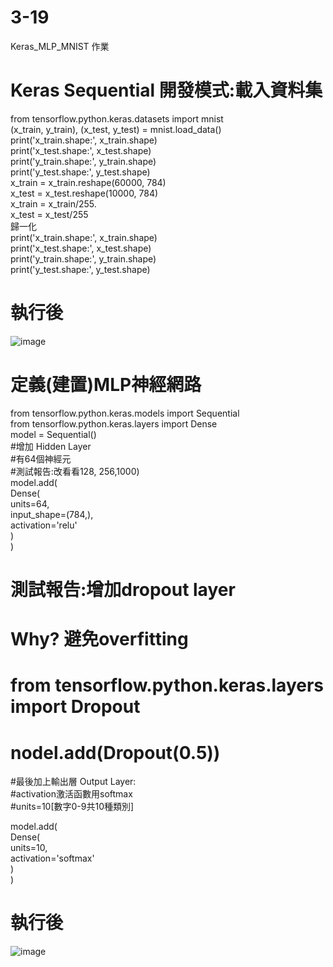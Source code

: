 # 3-19
Keras_MLP_MNIST 作業  
# Keras Sequential 開發模式:載入資料集
from tensorflow.python.keras.datasets import mnist  
(x_train, y_train), (x_test, y_test) = mnist.load_data()  
print('x_train.shape:', x_train.shape)  
print('x_test.shape:', x_test.shape)  
print('y_train.shape:', y_train.shape)  
print('y_test.shape:', y_test.shape)  
x_train = x_train.reshape(60000, 784)   
x_test = x_test.reshape(10000, 784)  
x_train = x_train/255.  
x_test = x_test/255  
歸一化  
print('x_train.shape:', x_train.shape)  
print('x_test.shape:', x_test.shape)  
print('y_train.shape:', y_train.shape)  
print('y_test.shape:', y_test.shape)  
#  執行後  
![image](https://github.com/SuWeizhe1124/3-19/blob/master/a1.JPG)  

#  定義(建置)MLP神經網路  
from tensorflow.python.keras.models import Sequential  
from tensorflow.python.keras.layers import Dense  
model = Sequential()  
#增加 Hidden Layer  
#有64個神經元  
#測試報告:改看看128, 256,1000)  
model.add(  
    Dense(  
        units=64,   
        input_shape=(784,),  
        activation='relu'  
    )  
)  
# 測試報告:增加dropout layer  
# Why? 避免overfitting  
# from tensorflow.python.keras.layers import Dropout  
# nodel.add(Dropout(0.5))  
#最後加上輸出層 Output Layer:  
#activation激活函數用softmax  
#units=10[數字0-9共10種類別]  

model.add(  
    Dense(  
        units=10,  
        activation='softmax'  
    )  
)  
#  執行後  
![image](https://github.com/SuWeizhe1124/3-19/blob/master/a1.JPG)   
